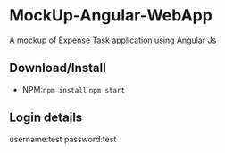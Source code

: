 # MockUp-Angular-WebApp
A mockup of Expense Task application using Angular Js

## Download/Install

- NPM:`npm install`
      `npm start`

## Login details

username:test
password:test
